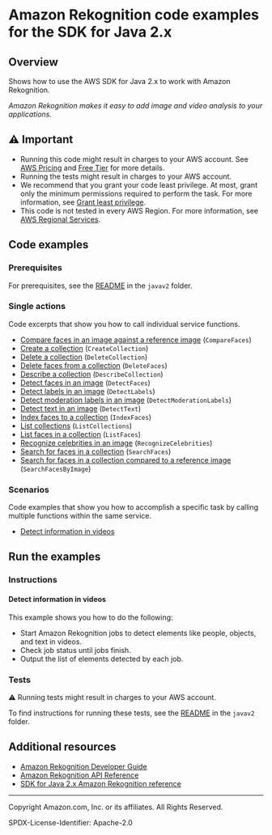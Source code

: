 <!--Generated by WRITEME on 2023-09-12 00:35:09.419326 (UTC)-->
# Amazon Rekognition code examples for the SDK for Java 2.x

## Overview

Shows how to use the AWS SDK for Java 2.x to work with Amazon Rekognition.

<!--custom.overview.start-->
<!--custom.overview.end-->

*Amazon Rekognition makes it easy to add image and video analysis to your applications.*

## ⚠ Important

* Running this code might result in charges to your AWS account. See [AWS Pricing](https://aws.amazon.com/pricing/?aws-products-pricing.sort-by=item.additionalFields.productNameLowercase&aws-products-pricing.sort-order=asc&awsf.Free%20Tier%20Type=*all&awsf.tech-category=*all) and [Free Tier](https://aws.amazon.com/free/?all-free-tier.sort-by=item.additionalFields.SortRank&all-free-tier.sort-order=asc&awsf.Free%20Tier%20Types=*all&awsf.Free%20Tier%20Categories=*all) for more details.
* Running the tests might result in charges to your AWS account.
* We recommend that you grant your code least privilege. At most, grant only the minimum permissions required to perform the task. For more information, see [Grant least privilege](https://docs.aws.amazon.com/IAM/latest/UserGuide/best-practices.html#grant-least-privilege).
* This code is not tested in every AWS Region. For more information, see [AWS Regional Services](https://aws.amazon.com/about-aws/global-infrastructure/regional-product-services).

<!--custom.important.start-->
<!--custom.important.end-->

## Code examples

### Prerequisites

For prerequisites, see the [README](../../README.md#Prerequisites) in the `javav2` folder.


<!--custom.prerequisites.start-->
<!--custom.prerequisites.end-->

### Single actions

Code excerpts that show you how to call individual service functions.

* [Compare faces in an image against a reference image](src/main/java/com/example/rekognition/CompareFaces.java#L65) (`CompareFaces`)
* [Create a collection](src/main/java/com/example/rekognition/CreateCollection.java#L54) (`CreateCollection`)
* [Delete a collection](src/main/java/com/example/rekognition/DeleteCollection.java#L55) (`DeleteCollection`)
* [Delete faces from a collection](src/main/java/com/example/rekognition/DeleteFacesFromCollection.java#L55) (`DeleteFaces`)
* [Describe a collection](src/main/java/com/example/rekognition/DescribeCollection.java#L54) (`DescribeCollection`)
* [Detect faces in an image](src/main/java/com/example/rekognition/DetectFaces.java#L63) (`DetectFaces`)
* [Detect labels in an image](src/main/java/com/example/rekognition/DetectLabels.java#L65) (`DetectLabels`)
* [Detect moderation labels in an image](src/main/java/com/example/rekognition/DetectModerationLabels.java#L61) (`DetectModerationLabels`)
* [Detect text in an image](src/main/java/com/example/rekognition/DetectText.java#L60) (`DetectText`)
* [Index faces to a collection](src/main/java/com/example/rekognition/AddFacesToCollection.java#L66) (`IndexFaces`)
* [List collections](src/main/java/com/example/rekognition/ListCollections.java#L44) (`ListCollections`)
* [List faces in a collection](src/main/java/com/example/rekognition/ListFacesInCollection.java#L57) (`ListFaces`)
* [Recognize celebrities in an image](src/main/java/com/example/rekognition/RecognizeCelebrities.java#L62) (`RecognizeCelebrities`)
* [Search for faces in a collection](src/main/java/com/example/rekognition/SearchFaceMatchingImageCollection.java#L65) (`SearchFaces`)
* [Search for faces in a collection compared to a reference image](src/main/java/com/example/rekognition/SearchFaceMatchingIdCollection.java#L58) (`SearchFacesByImage`)

### Scenarios

Code examples that show you how to accomplish a specific task by calling multiple
functions within the same service.

* [Detect information in videos](src/main/java/com/example/rekognition/VideoCelebrityDetection.java)

## Run the examples

### Instructions


<!--custom.instructions.start-->
<!--custom.instructions.end-->



#### Detect information in videos

This example shows you how to do the following:

* Start Amazon Rekognition jobs to detect elements like people, objects, and text in videos.
* Check job status until jobs finish.
* Output the list of elements detected by each job.

<!--custom.scenario_prereqs.rekognition_VideoDetection.start-->
<!--custom.scenario_prereqs.rekognition_VideoDetection.end-->


<!--custom.scenarios.rekognition_VideoDetection.start-->
<!--custom.scenarios.rekognition_VideoDetection.end-->

### Tests

⚠ Running tests might result in charges to your AWS account.


To find instructions for running these tests, see the [README](../../README.md#Tests)
in the `javav2` folder.



<!--custom.tests.start-->
<!--custom.tests.end-->

## Additional resources

* [Amazon Rekognition Developer Guide](https://docs.aws.amazon.com/rekognition/latest/dg/what-is.html)
* [Amazon Rekognition API Reference](https://docs.aws.amazon.com/rekognition/latest/APIReference/Welcome.html)
* [SDK for Java 2.x Amazon Rekognition reference](https://sdk.amazonaws.com/java/api/latest/software/amazon/awssdk/services/rekognition/package-summary.html)

<!--custom.resources.start-->
<!--custom.resources.end-->

---

Copyright Amazon.com, Inc. or its affiliates. All Rights Reserved.

SPDX-License-Identifier: Apache-2.0